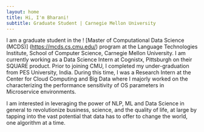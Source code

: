 ```yaml
---
layout: home
title: Hi, I'm Bharani!
subtitle: Graduate Student | Carnegie Mellon University
---
```

I am a graduate student in the ! [Master of Computational Data Science (MCDS)] (https://mcds.cs.cmu.edu/) program at the 
Language Technologies Institute, School of Computer Science, Carnegie Mellon University.
I am currently working as a Data Science Intern at Cognistx, Pittsburgh on their SQUARE product.
Prior to joining CMU, I completed my under-graduation from PES University, India. 
During this time, I was a Research Intern at the Center for Cloud Computing and Big Data where I majorly worked on 
the characterizing the performance sensitivity of OS parameters in Microservice environments.

I am interested in leveraging the power of NLP, ML and Data Science in general to revolutionize business, science, 
and the quality of life, at large by tapping into the vast potential that data has to offer to change the world, one algorithm at a time.

